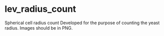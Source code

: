 # lev_radius_count
Spherical cell radius count
Developed for the purpose of counting the yeast radius. Images should be in PNG.

